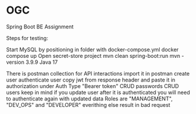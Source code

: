 # OGC
Spring Boot BE Assignment

Steps for testing:

Start MySQL by positioning in folder with docker-compose.yml
docker compose up
Open secret-store project
mvn clean spring-boot:run
mvn -version 3.9.9
Java 17

There is postman collection for API interactions import it in postman
create user
authenticate user 
copy jwt from response header and paste it in authorization under Auth Type "Bearer token"
CRUD passwords
CRUD users
keep in mind if you update user after it is authenticated you will need to authenticate again with updated data
Roles are "MANAGEMENT", "DEV_OPS" and "DEVELOPER" everithing else result in bad request